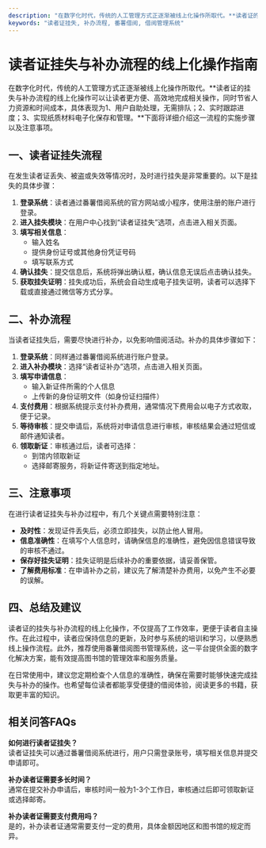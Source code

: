 ```yaml
---
description: "在数字化时代，传统的人工管理方式正逐渐被线上化操作所取代。**读者证的挂失与补办流程的线上化操作可以让读者更方便、高效地完成相关操作，同时节省人力资源和时间成本，具体表现为1、用户自助处理，无需排队；2、实时跟踪进度；3、实现纸质材料电子化保存和管理。**下面将详细介绍这一流程的实施步骤以及注意事项。"
keywords: "读者证挂失, 补办流程, 番薯借阅, 借阅管理系统"
---
```

# 读者证挂失与补办流程的线上化操作指南

在数字化时代，传统的人工管理方式正逐渐被线上化操作所取代。**读者证的挂失与补办流程的线上化操作可以让读者更方便、高效地完成相关操作，同时节省人力资源和时间成本，具体表现为1、用户自助处理，无需排队；2、实时跟踪进度；3、实现纸质材料电子化保存和管理。**下面将详细介绍这一流程的实施步骤以及注意事项。

## **一、读者证挂失流程**

在发生读者证丢失、被盗或失效等情况时，及时进行挂失是非常重要的。以下是挂失的具体步骤：

1. **登录系统**：读者通过番薯借阅系统的官方网站或小程序，使用注册的账户进行登录。
2. **进入挂失模块**：在用户中心找到“读者证挂失”选项，点击进入相关页面。
3. **填写相关信息**：
   - 输入姓名
   - 提供身份证号或其他身份凭证号码
   - 填写联系方式
4. **确认挂失**：提交信息后，系统将弹出确认框，确认信息无误后点击确认挂失。
5. **获取挂失证明**：挂失成功后，系统会自动生成电子挂失证明，读者可以选择下载或直接通过微信等方式分享。

## **二、补办流程**

当读者证挂失后，需要尽快进行补办，以免影响借阅活动。补办的具体步骤如下：

1. **登录系统**：同样通过番薯借阅系统进行账户登录。
2. **进入补办模块**：选择“读者证补办”选项，点击进入相关页面。
3. **填写申请信息**：
   - 输入新证件所需的个人信息
   - 上传新的身份证明文件（如身份证扫描件）
4. **支付费用**：根据系统提示支付补办费用，通常情况下费用会以电子方式收取，便于记录。
5. **等待审核**：提交申请后，系统将对申请信息进行审核，审核结果会通过短信或邮件通知读者。
6. **领取新证**：审核通过后，读者可选择：
   - 到馆内领取新证
   - 选择邮寄服务，将新证件寄送到指定地址。

## **三、注意事项**

在进行读者证挂失与补办过程中，有几个关键点需要特别注意：

- **及时性**：发现证件丢失后，必须立即挂失，以防止他人冒用。
- **信息准确性**：在填写个人信息时，请确保信息的准确性，避免因信息错误导致的审核不通过。
- **保存好挂失证明**：挂失证明是后续补办的重要依据，请妥善保管。
- **了解费用标准**：在申请补办之前，建议先了解清楚补办费用，以免产生不必要的误解。
  
## **四、总结及建议**

读者证的挂失与补办流程的线上化操作，不仅提高了工作效率，更便于读者自主操作。在此过程中，读者应保持信息的更新，及时参与系统的培训和学习，以便熟悉线上操作流程。此外，推荐使用番薯借阅图书管理系统，这一平台提供全面的数字化解决方案，能有效提高图书馆的管理效率和服务质量。

在日常使用中，建议您定期检查个人信息的准确性，确保在需要时能够快速完成挂失与补办的操作。也希望每位读者都能享受便捷的借阅体验，阅读更多的书籍，获取更丰富的知识。

## 相关问答FAQs

**如何进行读者证挂失？**  
读者证挂失可以通过番薯借阅系统进行，用户只需登录账号，填写相关信息并提交申请即可。

**补办读者证需要多长时间？**  
通常在提交补办申请后，审核时间一般为1-3个工作日，审核通过后即可领取新证或选择邮寄。

**补办读者证需要支付费用吗？**  
是的，补办读者证通常需要支付一定的费用，具体金额因地区和图书馆的规定而异。
